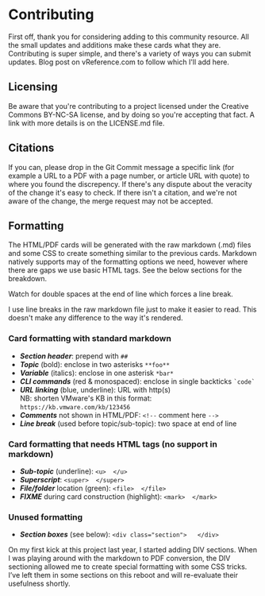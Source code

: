 # Contributing
First off, thank you for considering adding to this community resource. All the small updates and additions make these cards what they are.  Contributing is super simple, and there's a variety of ways you can submit updates. Blog post on vReference.com to follow which I'll add here.

## Licensing
Be aware that you're contributing to a project licensed under the Creative Commons BY-NC-SA license, and by doing so you're accepting that fact. A link with more details is on the LICENSE.md file.

## Citations
If you can, please drop in the Git Commit message a specific link (for example a URL to a PDF with a page number, or article URL with quote) to where you found the discrepency.  If there's any dispute about the veracity of the change it's easy to check. If there isn't a citation, and we're not aware of the change, the merge request may not be accepted.

## Formatting
The HTML/PDF cards will be generated with the raw markdown (.md) files and some CSS to create something similar to the previous cards.  Markdown natively supports may of the formatting options we need, however where there are gaps we use basic HTML tags.  See the below sections for the breakdown.

Watch for double spaces at the end of line which forces a line break.

I use line breaks in the raw markdown file just to make it easier to read. This doesn't make any difference to the way it's rendered. 

### Card formatting with standard markdown
- ***Section header***:       			            prepend with ```##```
- ***Topic*** (bold):           	                enclose in two asterisks ```**foo**```
- ***Variable*** (italics):               		    enclose in one asterisk ```*bar*```
- ***CLI commands*** (red & monospaced):  		    enclose in single backticks ``` `code` ```
- ***URL linking*** (blue, underline):    		    URL with http(s)  
NB: shorten VMware's KB in this format: 	        ```https://kb.vmware.com/kb/123456```
- ***Comments*** not shown in HTML/PDF:			    ```<!--``` comment here ```-->```
- ***Line break*** (used before topic/sub-topic):   two space at end of line

### Card formatting that needs HTML tags (no support in markdown)
- ***Sub-topic*** (underline):            			```<u>  </u>```  
- ***Superscript***:                      			```<super>  </super>```  
- ***File/folder*** location (green):     			```<file>  </file>```  
- ***FIXME*** during card construction (highlight):	```<mark>  </mark>```  


### Unused formatting
- ***Section boxes*** (see below): 			        ```<div class="section">   </div>```

On my first kick at this project last year, I started adding DIV sections. When I was playing around with the markdown to PDF conversion, the DIV sectioning allowed me to create special formatting with some CSS tricks. I’ve left them in some sections on this reboot and will re-evaluate their usefulness shortly.